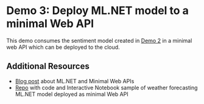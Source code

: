 # Demo 3: Deploy ML.NET model to a minimal Web API

This demo consumes the sentiment model created in [Demo 2](https://github.com/briacht/MLADS-2021-mlnet-tutorial/tree/main/Demo%202%20-%20Tooling) in a minimal web API which can be deployed to the cloud.

## Additional Resources

- [Blog post](https://devblogs.microsoft.com/dotnet/serve-ml-net-models-as-http-apis-with-minimal-configuration/) about ML.NET and Minimal Web APIs
- [Repo](https://github.com/luisquintanilla/mlnet-minimal-weather) with code and Interactive Notebook sample of weather forecasting ML.NET model deployed as minimal Web API
